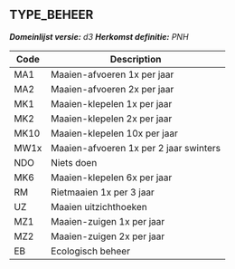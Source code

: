 ## TYPE_BEHEER

*__Domeinlijst versie:__ d3*
*__Herkomst definitie:__ PNH*

|__Code__ |__Description__	|
|	---	|	---	|
| MA1 | Maaien-afvoeren 1x per jaar |
| MA2 | Maaien-afvoeren 2x per jaar |
| MK1 | Maaien-klepelen 1x per jaar |
| MK2 | Maaien-klepelen 2x per jaar |
| MK10 | Maaien-klepelen 10x per jaar |
| MW1x | Maaien-afvoeren 1x per 2 jaar swinters |
| NDO | Niets doen |
| MK6 | Maaien-klepelen 6x per jaar |
| RM | Rietmaaien 1x per 3 jaar |
| UZ | Maaien uitzichthoeken |
| MZ1 | Maaien-zuigen 1x per jaar |
| MZ2 | Maaien-zuigen 2x per jaar |
| EB | Ecologisch beheer |
